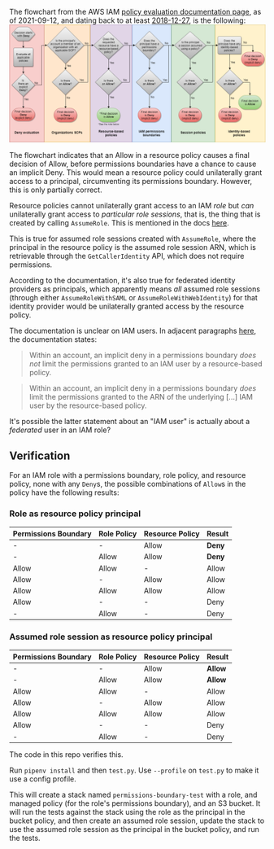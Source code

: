 The flowchart from the AWS IAM [policy evaluation documentation page](https://docs.aws.amazon.com/IAM/latest/UserGuide/reference_policies_evaluation-logic.html), as of 2021-09-12, and dating back to at least [2018-12-27](https://web.archive.org/web/20181227013421/https://docs.aws.amazon.com/IAM/latest/UserGuide/reference_policies_evaluation-logic.html), is the following:
![Flowchart](policy-evaluation-flowchart-20210912.png)

The flowchart indicates that an Allow in a resource policy causes a final decision of Allow, before permissions boundaries have a chance to cause an implicit Deny.
This would mean a resource policy could unilaterally grant access to a principal, circumventing its permissions boundary.
However, this is only partially correct.

Resource policies cannot unilaterally grant access to an IAM *role* but *can* unilaterally grant access to *particular role sessions*, that is, the thing that is created by calling `AssumeRole`. This is mentioned in the docs [here](https://docs.aws.amazon.com/IAM/latest/UserGuide/access_policies_boundaries.html#access_policies_boundaries-eval-logic).

This is true for assumed role sessions created with `AssumeRole`, where the principal in the resource policy is the assumed role session ARN, which is retrievable through the `GetCallerIdentity` API, which does not require permissions.

According to the documentation, it's also true for federated identity providers as principals, which apparently means *all* assumed role sessions (through either `AssumeRoleWithSAML` or `AssumeRoleWithWebIdentity`) for that identity provider would be unilaterally granted access by the resource policy.

The documentation is unclear on IAM users. In adjacent paragraphs [here](https://docs.aws.amazon.com/IAM/latest/UserGuide/access_policies_boundaries.html#access_policies_boundaries-eval-logic), the documentation states:

> Within an account, an implicit deny in a permissions boundary *does not* limit the permissions granted to an IAM user by a resource-based policy.

> Within an account, an implicit deny in a permissions boundary *does* limit the permissions granted to the ARN of the underlying [...] IAM user by the resource-based policy.

It's possible the latter statement about an "IAM user" is actually about a *federated* user in an IAM role?

## Verification

For an IAM role with a permissions boundary, role policy, and resource policy, none with any `Deny`s, the possible combinations of `Allow`s in the policy have the following results:

### Role as resource policy principal
Permissions Boundary | Role Policy | Resource Policy | Result
--- | --- | --- | ---
\- | - | Allow | **Deny**
\- | Allow | Allow | **Deny**
Allow | Allow | - | Allow
Allow | - | Allow | Allow
Allow | Allow | Allow | Allow
Allow | - | - | Deny
\- | Allow | - | Deny

### Assumed role session as resource policy principal
Permissions Boundary | Role Policy | Resource Policy | Result
--- | --- | --- | ---
\- | - | Allow | **Allow**
\- | Allow | Allow | **Allow**
Allow | Allow | - | Allow
Allow | - | Allow | Allow
Allow | Allow | Allow | Allow
Allow | - | - | Deny
\- | Allow | - | Deny

The code in this repo verifies this.

Run `pipenv install` and then `test.py`.
Use `--profile` on `test.py` to make it use a config profile.

This will create a stack named `permissions-boundary-test` with a role, and managed policy (for the role's permissions boundary), and an S3 bucket.
It will run the tests against the stack using the role as the principal in the bucket policy, and then create an assumed role session, update the stack to use the assumed role session as the principal in the bucket policy, and run the tests.
